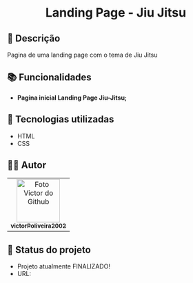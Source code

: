 <h1 align="center"> Landing Page - Jiu Jitsu </h1>

## :memo: Descrição
Pagina de uma landing page com o tema de Jiu Jitsu

## :books: Funcionalidades
* <b>Pagina inicial Landing Page Jiu-Jitsu;</b>


## :wrench: Tecnologias utilizadas
* HTML
* CSS  

## :technologist: Autor
<table>
  <tr>
    <td align="center">
      <a href="https://github.com/victorPoliveira2002">
        <img src="https://avatars.githubusercontent.com/u/72527282?s=400&u=5badd123270b78a82d5a70a8ff70bb45a5bd0d5b&v=4" width="100px;" alt="Foto Victor do Github"/><br>
        <sub>
          <b>victorPoliveira2002</b>
        </sub>
      </a>
    </td>
  </tr>
</table>

## :dart: Status do projeto
 * Projeto atualmente FINALIZADO!
 * URL: 
